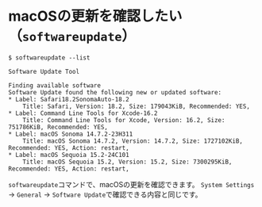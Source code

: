 # macOSの更新を確認したい（`softwareupdate`）

```console
$ softwareupdate --list

Software Update Tool

Finding available software
Software Update found the following new or updated software:
* Label: Safari18.2SonomaAuto-18.2
    Title: Safari, Version: 18.2, Size: 179043KiB, Recommended: YES,
* Label: Command Line Tools for Xcode-16.2
    Title: Command Line Tools for Xcode, Version: 16.2, Size: 751786KiB, Recommended: YES,
* Label: macOS Sonoma 14.7.2-23H311
    Title: macOS Sonoma 14.7.2, Version: 14.7.2, Size: 1727102KiB, Recommended: YES, Action: restart,
* Label: macOS Sequoia 15.2-24C101
    Title: macOS Sequoia 15.2, Version: 15.2, Size: 7300295KiB, Recommended: YES, Action: restart,
```

`softwareupdate`コマンドで、macOSの更新を確認できます。
`System Settings` → `General` → `Software Update`で確認できる内容と同じです。
